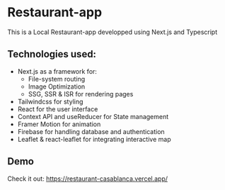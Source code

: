 # Restaurant-app
This is a Local Restaurant-app developped using Next.js and Typescript
## Technologies used:
- Next.js as a framework for:
     - File-system routing
     - Image Optimization
     - SSG, SSR & ISR for rendering pages
- Tailwindcss for styling
- React for the user interface
- Context API and useReducer for State management
- Framer Motion for animation
- Firebase for handling database and authentication
- Leaflet & react-leaflet for integrating interactive map
## Demo
Check it out: https://restaurant-casablanca.vercel.app/
